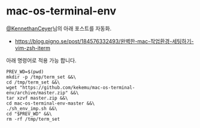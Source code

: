 # mac-os-terminal-env
[@KennethanCeyer](https://github.com/KennethanCeyer)님의 아래 포스트를 자동화.
- https://blog.pigno.se/post/184576332493/완벽한-mac-작업환경-세팅하기-vim-zsh-iterm

아래 명령어로 적용 가능 합니다.

```
PREV_WD=$(pwd)
mkdir -p /tmp/term_set &&\
cd /tmp/term_set &&\
wget "https://github.com/kekemu/mac-os-terminal-env/archive/master.zip" &&\
tar xzvf master.zip &&\
cd mac-os-terminal-env-master &&\
./sh_env_imp.sh &&\
cd "$PREV_WD" &&\
rm -rf /tmp/term_set
```
